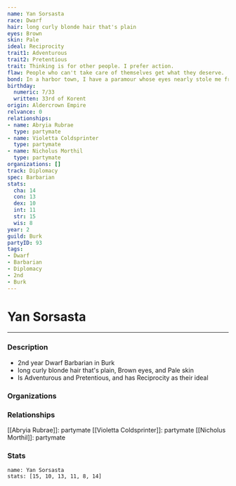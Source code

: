 ```yaml
---
name: Yan Sorsasta
race: Dwarf
hair: long curly blonde hair that's plain
eyes: Brown
skin: Pale
ideal: Reciprocity
trait1: Adventurous
trait2: Pretentious
trait: Thinking is for other people. I prefer action.
flaw: People who can't take care of themselves get what they deserve.
bond: In a harbor town, I have a paramour whose eyes nearly stole me from the sea.
birthday:
  numeric: 7/33
  written: 33rd of Korent
origin: Aldercrown Empire
relvance: 0
relationships:
- name: Abryia Rubrae
  type: partymate
- name: Violetta Coldsprinter
  type: partymate
- name: Nicholus Morthil
  type: partymate
organizations: []
track: Diplomacy
spec: Barbarian
stats:
  cha: 14
  con: 13
  dex: 10
  int: 11
  str: 15
  wis: 8
year: 2
guild: Burk
partyID: 93
tags:
- Dwarf
- Barbarian
- Diplomacy
- 2nd
- Burk
---
```

# Yan Sorsasta
---
### Description
- 2nd year Dwarf Barbarian in Burk
- long curly blonde hair that's plain, Brown eyes, and Pale skin
- Is Adventurous and Pretentious, and has Reciprocity as their ideal

### Organizations
### Relationships
[[Abryia Rubrae]]: partymate
[[Violetta Coldsprinter]]: partymate
[[Nicholus Morthil]]: partymate
### Stats
```statblock
name: Yan Sorsasta
stats: [15, 10, 13, 11, 8, 14]
```